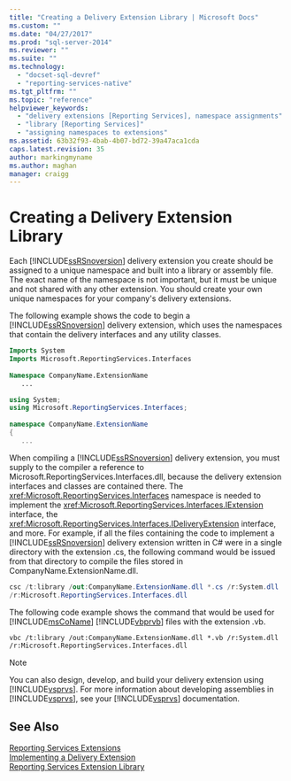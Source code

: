 ```yaml
---
title: "Creating a Delivery Extension Library | Microsoft Docs"
ms.custom: ""
ms.date: "04/27/2017"
ms.prod: "sql-server-2014"
ms.reviewer: ""
ms.suite: ""
ms.technology: 
  - "docset-sql-devref"
  - "reporting-services-native"
ms.tgt_pltfrm: ""
ms.topic: "reference"
helpviewer_keywords: 
  - "delivery extensions [Reporting Services], namespace assignments"
  - "library [Reporting Services]"
  - "assigning namespaces to extensions"
ms.assetid: 63b32f93-4bab-4b07-bd72-39a47aca1cda
caps.latest.revision: 35
author: markingmyname
ms.author: maghan
manager: craigg
---
```

# Creating a Delivery Extension Library
  Each [!INCLUDE[ssRSnoversion](../../../includes/ssrsnoversion-md.md)] delivery extension you create should be assigned to a unique namespace and built into a library or assembly file. The exact name of the namespace is not important, but it must be unique and not shared with any other extension. You should create your own unique namespaces for your company's delivery extensions.  
  
 The following example shows the code to begin a [!INCLUDE[ssRSnoversion](../../../includes/ssrsnoversion-md.md)] delivery extension, which uses the namespaces that contain the delivery interfaces and any utility classes.  
  
```vb  
Imports System  
Imports Microsoft.ReportingServices.Interfaces  
  
Namespace CompanyName.ExtensionName  
   ...  
```  
  
```csharp  
using System;  
using Microsoft.ReportingServices.Interfaces;  
  
namespace CompanyName.ExtensionName  
{  
   ...  
```  
  
 When compiling a [!INCLUDE[ssRSnoversion](../../../includes/ssrsnoversion-md.md)] delivery extension, you must supply to the compiler a reference to Microsoft.ReportingServices.Interfaces.dll, because the delivery extension interfaces and classes are contained there. The <xref:Microsoft.ReportingServices.Interfaces> namespace is needed to implement the <xref:Microsoft.ReportingServices.Interfaces.IExtension> interface, the <xref:Microsoft.ReportingServices.Interfaces.IDeliveryExtension> interface, and more. For example, if all the files containing the code to implement a [!INCLUDE[ssRSnoversion](../../../includes/ssrsnoversion-md.md)] delivery extension written in C# were in a single directory with the extension .cs, the following command would be issued from that directory to compile the files stored in CompanyName.ExtensionName.dll.  
  
```csharp  
csc /t:library /out:CompanyName.ExtensionName.dll *.cs /r:System.dll   
/r:Microsoft.ReportingServices.Interfaces.dll  
```  
  
 The following code example shows the command that would be used for [!INCLUDE[msCoName](../../../includes/msconame-md.md)] [!INCLUDE[vbprvb](../../../includes/vbprvb-md.md)] files with the extension .vb.  
  
```vb  
vbc /t:library /out:CompanyName.ExtensionName.dll *.vb /r:System.dll   
/r:Microsoft.ReportingServices.Interfaces.dll  
```  
  
> [!NOTE]  
>  You can also design, develop, and build your delivery extension using [!INCLUDE[vsprvs](../../../includes/vsprvs-md.md)]. For more information about developing assemblies in [!INCLUDE[vsprvs](../../../includes/vsprvs-md.md)], see your [!INCLUDE[vsprvs](../../../includes/vsprvs-md.md)] documentation.  
  
## See Also  
 [Reporting Services Extensions](../reporting-services-extensions.md)   
 [Implementing a Delivery Extension](implementing-a-delivery-extension.md)   
 [Reporting Services Extension Library](../reporting-services-extension-library.md)  
  
  
